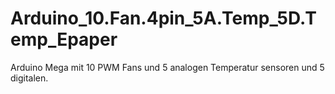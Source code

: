 # Arduino_10.Fan.4pin_5A.Temp_5D.Temp_Epaper
Arduino Mega mit 10 PWM Fans und 5 analogen Temperatur sensoren und 5 digitalen.
